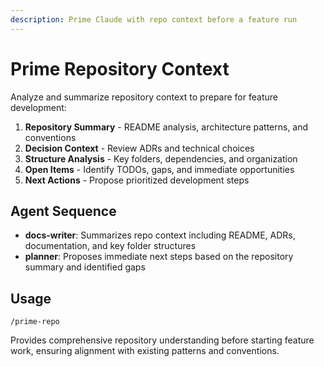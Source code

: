 ```yaml
---
description: Prime Claude with repo context before a feature run
---
```


# Prime Repository Context

Analyze and summarize repository context to prepare for feature development:

1. **Repository Summary** - README analysis, architecture patterns, and
   conventions
2. **Decision Context** - Review ADRs and technical choices
3. **Structure Analysis** - Key folders, dependencies, and organization
4. **Open Items** - Identify TODOs, gaps, and immediate opportunities
5. **Next Actions** - Propose prioritized development steps

## Agent Sequence

- **docs-writer**: Summarizes repo context including README, ADRs,
  documentation, and key folder structures
- **planner**: Proposes immediate next steps based on the repository summary and
  identified gaps

## Usage

```
/prime-repo
```

Provides comprehensive repository understanding before starting feature work,
ensuring alignment with existing patterns and conventions.
